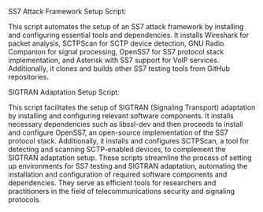 SS7 Attack Framework Setup Script:

This script automates the setup of an SS7 attack framework by installing and configuring essential tools and dependencies.
It installs Wireshark for packet analysis, SCTPScan for SCTP device detection, GNU Radio Companion for signal processing, OpenSS7 for SS7 protocol stack implementation, and Asterisk with SS7 support for VoIP services.
Additionally, it clones and builds other SS7 testing tools from GitHub repositories.

SIGTRAN Adaptation Setup Script:

This script facilitates the setup of SIGTRAN (Signaling Transport) adaptation by installing and configuring relevant software components.
It installs necessary dependencies such as libssl-dev and then proceeds to install and configure OpenSS7, an open-source implementation of the SS7 protocol stack.
Additionally, it installs and configures SCTPScan, a tool for detecting and scanning SCTP-enabled devices, to complement the SIGTRAN adaptation setup.
These scripts streamline the process of setting up environments for SS7 testing and SIGTRAN adaptation, automating the installation and configuration of required software components and dependencies. They serve as efficient tools for researchers and practitioners in the field of telecommunications security and signaling protocols.
